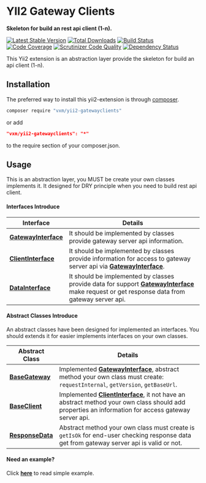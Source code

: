 # YII2 Gateway Clients
**Skeleton for build an rest api client (1-n).**

[![Latest Stable Version](https://poser.pugx.org/vxm/yii2-gateway-clients/v/stable)](https://packagist.org/packages/vxm/yii2-gateway-clients)
[![Total Downloads](https://poser.pugx.org/vxm/yii2-gateway-clients/downloads)](https://packagist.org/packages/vxm/yii2-gateway-clients)
[![Build Status](https://travis-ci.org/vuongxuongminh/yii2-gateway-clients.svg?branch=1.0.0)](https://travis-ci.org/vuongxuongminh/yii2-gateway-clients)
[![Code Coverage](https://scrutinizer-ci.com/g/vuongxuongminh/yii2-gateway-clients/badges/coverage.png?b=master)](https://scrutinizer-ci.com/g/vuongxuongminh/yii2-gateway-clients/?branch=master)
[![Scrutinizer Code Quality](https://scrutinizer-ci.com/g/vuongxuongminh/yii2-gateway-clients/badges/quality-score.png?b=master)](https://scrutinizer-ci.com/g/vuongxuongminh/yii2-gateway-clients/?branch=master)
[![Dependency Status](https://www.versioneye.com/user/projects/5af065d90fb24f546967018a/badge.svg?style=flat-square)](https://www.versioneye.com/user/projects/5af065d90fb24f546967018a)

This Yii2 extension is an abstraction layer provide the skeleton for build  an api client (1-n).

## Installation

The preferred way to install this yii2-extension is through [composer](http://getcomposer.org/download/).

```sh
composer require "vxm/yii2-gatewayclients"
```

or add

```json
"vxm/yii2-gatewayclients": "*"
```

to the require section of your composer.json.

## Usage

This is an abstraction layer, you MUST be create your own classes implements it. It designed for DRY principle when you need to build rest api client.

#### Interfaces Introduce

|Interface | Details| 
|------|--------|
|[**GatewayInterface**](src/GatewayInterface.php)|It should be implemented by classes provide gateway server api information.
|[**ClientInterface**](src/ClientInterface.php)|It should be implemented by classes provide information for access to gateway server api via [**GatewayInterface**](src/GatewayInterface.php).
|[**DataInterface**](src/DataInterface.php)|It should be implemented by classes provide data for support [**GatewayInterface**](src/GatewayInterface.php) make request or get response data from gateway server api.

#### Abstract Classes Introduce

An abstract classes have been designed for implemented an interfaces. You should extends it for easier implements interfaces on your own classes.

|Abstract Class | Details| 
|------|--------|
|[**BaseGateway**](src/BaseGateway.php)|Implemented [**GatewayInterface**](src/GatewayInterface.php), abstract method your own class must create: `requestInternal`, `getVersion`, `getBaseUrl`.
|[**BaseClient**](src/BaseClient.php)|Implemented [**ClientInterface**](src/ClientInterface.php), it not have an abstract method your own class should add properties an information for access gateway server api.
|[**ResponseData**](src/ResponseData.php)|Abstract method your own class must create is `getIsOk` for end-user checking response data get from gateway server api is valid or not.

#### Need an example? 

Click [**here**](examples/example.php) to read simple example.
